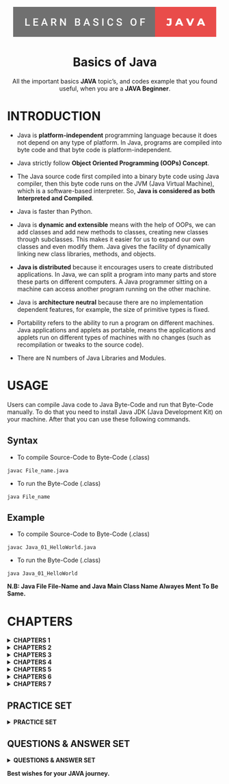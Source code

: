 <p align="center">
  <a href="https://www.oracle.com/in/java/">
  <img src="https://github.com/Hrishikesh7665/Basics_of_Java/blob/main/logo.svg" alt="Learn Basics of Java"/>
  </a>
</p>
  
<h1 align="center">Basics of Java</h1>

<p align="center">
All the important basics <b>JAVA</b> topic’s, and codes example that you found useful, when you are a <b>JAVA Beginner</b>.
</p>


# INTRODUCTION

* Java is **platform-independent** programming language because it does not depend on any type of platform. In Java, programs are compiled into byte code and that byte code is platform-independent.

* Java strictly follow **Object Oriented Programming (OOPs) Concept**.

* The Java source code first compiled into a binary byte code using Java compiler, then this byte code runs on the JVM (Java Virtual Machine), which is a software-based interpreter. So, **Java is considered as both Interpreted and Compiled**.

* Java is faster than Python.

* Java is **dynamic and extensible** means with the help of OOPs, we can add classes and add new methods to classes, creating new classes through subclasses. This makes it easier for us to expand our own classes and even modify them. Java gives the facility of dynamically linking new class libraries, methods, and objects.

* **Java is distributed** because it encourages users to create distributed applications. In Java, we can split a program into many parts and store these parts on different computers. A Java programmer sitting on a machine can access another program running on the other machine.

* Java is **architecture neutral** because there are no implementation dependent features, for example, the size of primitive types is fixed.

* Portability refers to the ability to run a program on different machines. Java applications and applets as portable, means the applications and applets run on different types of machines with no changes (such as recompilation or tweaks to the source code).

* There are N numbers of Java Libraries and Modules.


# USAGE

Users can compile Java code to Java Byte-Code and run that Byte-Code manually. To do that you need to install Java JDK (Java Development Kit) on your machine. After that you can use these following commands.

## Syntax

* To compile Source-Code to Byte-Code (.class)

```
javac File_name.java
```

* To run the Byte-Code (.class)

```
java File_name
```
## Example

* To compile Source-Code to Byte-Code (.class)

```
javac Java_01_HelloWorld.java
```

* To run the Byte-Code (.class)

```
java Java_01_HelloWorld
```

**N.B: Java File File-Name and Java Main Class Name Alwayes Ment To Be Same.**

# CHAPTERS

<details>
<summary> <strong > CHAPTERS 1 </strong> </summary>
<br/>

`01` [Hello World](https://github.com/Hrishikesh7665/Basics_of_Java/blob/main/src/Java_01_HelloWorld.java)

`02` [Literals in Java](https://github.com/Hrishikesh7665/Basics_of_Java/blob/main/src/Java_02_Literals.java)

`03` [Taking Input From User](https://github.com/Hrishikesh7665/Basics_of_Java/blob/main/src/Java_03_TakingInput.java)

`04` [Operators in Java](https://github.com/Hrishikesh7665/Basics_of_Java/blob/main/src/Java_04_Operators.java)

`05` [Associativity of Operators in Java](https://github.com/Hrishikesh7665/Basics_of_Java/blob/main/src/Java_05_Associativity_of_Operators.java)

`06` [Resulting Data Type in Java](https://github.com/Hrishikesh7665/Basics_of_Java/blob/main/src/Java_06_Resulting_Data_Type.java)

`07` [Strings and Formats in Java](https://github.com/Hrishikesh7665/Basics_of_Java/blob/main/src/Java_07_Strings_and_Format.java)

`08` [String Methods in Java](https://github.com/Hrishikesh7665/Basics_of_Java/blob/main/src/Java_08_string_methods.java)

`09` [Relational Logical Operators in Java](https://github.com/Hrishikesh7665/Basics_of_Java/blob/main/src/Java_09_relational_logical_operator.java)

`10` [While Loop in Java](https://github.com/Hrishikesh7665/Basics_of_Java/blob/main/src/Java_10_WhileLoop.java)

`11` [Do While Loop in Java](https://github.com/Hrishikesh7665/Basics_of_Java/blob/main/src/Java_11_Do_while_loop.java)

`12` [For Loop in Java](https://github.com/Hrishikesh7665/Basics_of_Java/blob/main/src/Java_12_For_loop.java)

`13` [Arrays in Java](https://github.com/Hrishikesh7665/Basics_of_Java/blob/main/src/Java_13_Arrays.java)

`14` [For-Each Loop & 'element'](https://github.com/Hrishikesh7665/Basics_of_Java/blob/main/src/Java_14_ForEachLoop_and_Element.java)

`15` [2D Array](https://github.com/Hrishikesh7665/Basics_of_Java/blob/main/src/Java_15_2D_Array.java)

`16` [Methods in Java](https://github.com/Hrishikesh7665/Basics_of_Java/blob/main/src/Java_16_Methods.java)

`17` [Methods Overloading in Java](https://github.com/Hrishikesh7665/Basics_of_Java/blob/main/src/Java_17_Methods_Overloading.java)

`18` [Variable Arguments (Multiple Arguments) in Java](https://github.com/Hrishikesh7665/Basics_of_Java/blob/main/src/Java_18_Variable_Arguments.java)

`19` [Recursion in Java](https://github.com/Hrishikesh7665/Basics_of_Java/blob/main/src/Java_19_Recursion.java)

</details>


<details>
<summary> <strong > CHAPTERS 2 </strong> </summary>
<br/>

`20` [Introduction to Java OPPS Consept](https://github.com/Hrishikesh7665/Basics_of_Java/blob/main/src/Java_20_Introduction%20To%20Java%20OPPS.txt) `Text`

`21` [Creating a New Class in Java](https://github.com/Hrishikesh7665/Basics_of_Java/blob/main/src/Java_21_Own_Class.java)

`22` [Access Modifiers Getters & Setters in Java](https://github.com/Hrishikesh7665/Basics_of_Java/blob/main/src/Java_22_AccessModifiers_Getters_and_Setters.java)

`23` [Constructors in Java](https://github.com/Hrishikesh7665/Basics_of_Java/blob/main/src/Java_23_Constructors.java)

`24` [Inheritance in Java](https://github.com/Hrishikesh7665/Basics_of_Java/blob/main/src/Java_24_Inheritance.java)

`25` [Inheritance with Constructors in Java 1](https://github.com/Hrishikesh7665/Basics_of_Java/blob/main/src/Java_25_Inheritance_With_Constructors.java)

`25` [Inheritance with Constructors in Java 2](https://github.com/Hrishikesh7665/Basics_of_Java/blob/main/src/Java_25_Inheritance_With_Constructors_Example2.java) `Example`

`26` ['this' & 'super' Keyword in Java](https://github.com/Hrishikesh7665/Basics_of_Java/blob/main/src/Java_26_this_and_super_keyword.java)

`27` [Method Overriding in Java](https://github.com/Hrishikesh7665/Basics_of_Java/blob/main/src/Java_27_Method_Overriding.java)

`28` [Dynamic Method Dispatch/Runtime Polymorphism in Java](https://github.com/Hrishikesh7665/Basics_of_Java/blob/main/src/Java_28_Dynamic_Method_Dispatch_or_Runtime_Polymorphism.java)

</details>


<details>
<summary> <strong > CHAPTERS 3 </strong> </summary>
<br/>

`29` [Abstract Class in Java](https://github.com/Hrishikesh7665/Basics_of_Java/blob/main/src/Java_29_Abstract_class.java)

`30` [Interfaces in Java](https://github.com/Hrishikesh7665/Basics_of_Java/blob/main/src/Java_30_Interfaces.java)

`31` [Abstract Classes vs Interface](https://github.com/Hrishikesh7665/Basics_of_Java/blob/main/src/Java_31_Abstract%20Classes%20vs%20Interface.txt) `Text`

`32` [Why Multiple Inheritance is not allowed in Java](https://github.com/Hrishikesh7665/Basics_of_Java/blob/main/src/Java_32_Why%20Multiple%20Inheritance%20Is%20Not%20Allowed%20In%20Java.txt) `Text`

`33` [Default Methods & Interfaces in Java](https://github.com/Hrishikesh7665/Basics_of_Java/blob/main/src/Java_33_Default_Methods_and_Interfaces.java)

`34` [Inheritance in Interfaces in Java](https://github.com/Hrishikesh7665/Basics_of_Java/blob/main/src/Java_34_Inheritance_in_Interfaces.java)

`35` [Polymorphism in Interfaces Java](https://github.com/Hrishikesh7665/Basics_of_Java/blob/main/src/Java_35_Polymorphism_in_Interfaces.java)

`36` [Interpreted vs Compiled Languages](https://github.com/Hrishikesh7665/Basics_of_Java/blob/main/src/Java_36_Interpreted%20vs%20Compiled%20Languages.txt) `Text`

`37` [Bitwise Operators in Java](https://github.com/Hrishikesh7665/Basics_of_Java/blob/main/src/Java_37_Bitwise_Operator.java)

</details>


<details>
<summary> <strong > CHAPTERS 4 </strong> </summary>
<br/>

`38` [Packages in Java](https://github.com/Hrishikesh7665/Basics_of_Java/blob/main/src/Java_38_Packages%20In%20Java.txt) `Text`

`39` [Access Modifiers in Java](https://github.com/Hrishikesh7665/Basics_of_Java/blob/main/src/Java_39_Access_Modifiers.java)

`40` [Errors & Exception in Java in Java](https://github.com/Hrishikesh7665/Basics_of_Java/blob/main/src/Java_40_Errors%20%26%20Exception%20in%20Java.txt) `Text`

`41` [Syntax-Errors Logical-Errors & Runtime-Errors in Java Demo](https://github.com/Hrishikesh7665/Basics_of_Java/blob/main/src/Java_41_SyntaxErrors_LogicalErrors_RuntimeErrors_DEMO.java) `Example`

`42` [Try-Catch Block in Java](https://github.com/Hrishikesh7665/Basics_of_Java/blob/main/src/Java_42_TryCatch_Block_Java.java)

`43` [Handling Specific Exceptions in Java](https://github.com/Hrishikesh7665/Basics_of_Java/blob/main/src/Java_43_Handling_Specific_Exceptions.java)

`44` [Nested Try-Catch Block in Java](https://github.com/Hrishikesh7665/Basics_of_Java/blob/main/src/Java_44_Nested_TryCatch_Block.java)

`45` [Exception Class & Custom Exception in Java](https://github.com/Hrishikesh7665/Basics_of_Java/blob/main/src/Java_45_Exception_Class_Custom_Exception.java)

`46` [Using Throw & Throws Keyword in Java](https://github.com/Hrishikesh7665/Basics_of_Java/blob/main/src/Java_46_Throw_vs_Throws.java)

`47` [Finally Block in Java](https://github.com/Hrishikesh7665/Basics_of_Java/blob/main/src/Java_47_FinallyBlock.java)

</details>


<details>
<summary> <strong > CHAPTERS 5 </strong> </summary>
<br/>
  
`48` [Threading Extends Thread Class in Java](https://github.com/Hrishikesh7665/Basics_of_Java/blob/main/src/Java_48_Thread_Extends_Thread_Class.java)

`49` [Threading Implementing Runnable Interface in Java](https://github.com/Hrishikesh7665/Basics_of_Java/blob/main/src/Java_49_Thread_Implementing_Runnable_Interface.java)

`50` [Life Cycle of a Thread in Java](https://github.com/Hrishikesh7665/Basics_of_Java/blob/main/src/Java_50_Thread%20Life%20Cycle.txt) `Text`

`51` [Constructors of Thread class in Java](https://github.com/Hrishikesh7665/Basics_of_Java/blob/main/src/Java_51_Constructors_of_Thread_class.java)

`52` [Thread Priorities in Java](https://github.com/Hrishikesh7665/Basics_of_Java/blob/main/src/Java_52_Thread_Priorities.java) 

`53` [Thread Methods in Java](https://github.com/Hrishikesh7665/Basics_of_Java/blob/main/src/Java_53_Thread_Methods.java) 

`54` [Thread Interrupt Method in Java Example](https://github.com/Hrishikesh7665/Basics_of_Java/blob/main/src/Java_54_Thread_Interrupt_EXAMPLE.java) `Example`

`55` [Thread Interrupt Method in Java Example 2](https://github.com/Hrishikesh7665/Basics_of_Java/blob/main/src/Java_55_Thread_Interrupt_EXAMPLE2.java) `Example`

</details>


<details>
<summary> <strong > CHAPTERS 6 </strong> </summary>
<br/>
  
`56` [Static Keyword in Java](https://github.com/Hrishikesh7665/Basics_of_Java/blob/main/src/Java_56_Static_Keyword.java)

`57` [ArrayList and ArrayList Add Method in Java](https://github.com/Hrishikesh7665/Basics_of_Java/blob/main/src/Java_57_ArrayList_Add_Method.java)

`58` [ArrayList Remove Method in Java](https://github.com/Hrishikesh7665/Basics_of_Java/blob/main/src/Java_58_ArrayList_Remove_Method.java)

`59` [ArrayList Contains Method in Java](https://github.com/Hrishikesh7665/Basics_of_Java/blob/main/src/Java_59_ArrayList_Contains_Method.java)

`60` [ArrayList AddAll Method in Java](https://github.com/Hrishikesh7665/Basics_of_Java/blob/main/src/Java_60_ArrayList_AddAll_Method.java)

`61` [ArrayList IndexOf Method in Java](https://github.com/Hrishikesh7665/Basics_of_Java/blob/main/src/Java_61_ArrayList_IndexOf_Method.java) 

`62` [ArrayList LastIndexOf Method in Java](https://github.com/Hrishikesh7665/Basics_of_Java/blob/main/src/Java_62_ArrayList_LastIndexOf_Method.java) 

`63` [ArrayList Set Method in Java](https://github.com/Hrishikesh7665/Basics_of_Java/blob/main/src/Java_63_ArrayList_Set_Method.java)

`64` [Accessing ArrayList and Size Method in Java](https://github.com/Hrishikesh7665/Basics_of_Java/blob/main/src/Java_64_Accessing_ArrayList_and_Size_Method.java)

`65` [ArrayList Clear Method in Java](https://github.com/Hrishikesh7665/Basics_of_Java/blob/main/src/Java_65_ArrayList_Clear_Method.java)

`66` [ArrayDeque in Java](https://github.com/Hrishikesh7665/Basics_of_Java/blob/main/src/Java_66_ArrayDeque.txt) `Text`

`67` [ArrayDeque Inserting an Element (FIRST)](https://github.com/Hrishikesh7665/Basics_of_Java/blob/main/src/Java_67_ArrayDeque_Inserting_an_element_FIRST.java)

`68` [ArrayDeque Inserting an Element (END)](https://github.com/Hrishikesh7665/Basics_of_Java/blob/main/src/Java_68_ArrayDeque_Inserting_an_element_END.java)

`69` [ArrayDeque Accessing an Element (FIRST)](https://github.com/Hrishikesh7665/Basics_of_Java/blob/main/src/Java_69_ArrayDeque_Accessing_an_element_FIRST.java) 

`70` [ArrayDeque Accessing an Element (END)](https://github.com/Hrishikesh7665/Basics_of_Java/blob/main/src/Java_70_ArrayDeque_Accessing_an_element_END.java) 

`71` [ArrayDeque Removing an Element (FIRST)](https://github.com/Hrishikesh7665/Basics_of_Java/blob/main/src/Java_71_ArrayDeque_Removing_an_element_FIRST.java)

`72` [ArrayDeque Removing an Element (END)](https://github.com/Hrishikesh7665/Basics_of_Java/blob/main/src/Java_72_ArrayDeque_Removing_an_element_END.java)

</details>


<details>
<summary> <strong > CHAPTERS 7 </strong> </summary>
<br/>
  
`73` [LinkedList and LinkedList vs ArrayList in Java](https://github.com/Hrishikesh7665/Basics_of_Java/blob/main/src/Java_73_LinkedList%20%26%20LinkedList%20vs%20ArrayList.txt) `Text`

`74` [LinkedList Add Method in Java](https://github.com/Hrishikesh7665/Basics_of_Java/blob/main/src/Java_74_LinkedList_Add_Method.java)

`75` [LinkedList Remove Method in Java](https://github.com/Hrishikesh7665/Basics_of_Java/blob/main/src/Java_75_LinkedList_Remove_Method.java)

`76` [LinkedList Contains Method in Java](https://github.com/Hrishikesh7665/Basics_of_Java/blob/main/src/Java_76_LinkedList_Contains_Method.java)

`77` [LinkedList AddAll Method in Java](https://github.com/Hrishikesh7665/Basics_of_Java/blob/main/src/Java_77_LinkedList_AddAll_Method.java)

`78` [LinkedList IndexOf Method in Java](https://github.com/Hrishikesh7665/Basics_of_Java/blob/main/src/Java_78_LinkedList_IndexOf_Method.java) 

`79` [LinkedList LastIndexOf Method in Java](https://github.com/Hrishikesh7665/Basics_of_Java/blob/main/src/Java_79_LinkedList_LastIndexOf_Method.java) 

`80` [LinkedList Set Method in Java](https://github.com/Hrishikesh7665/Basics_of_Java/blob/main/src/Java_80_LinkedList_Set_Method.java)

`81` [Accessing LinkedList and Size Method in Java](https://github.com/Hrishikesh7665/Basics_of_Java/blob/main/src/Java_81_Accessing_LinkedList_and_Size_Method.java)

`82` [LinkedList Clear Method in Java](https://github.com/Hrishikesh7665/Basics_of_Java/blob/main/src/Java_82_LinkedList_Clear_Method.java)

</details>



##  PRACTICE SET

<details>
<summary> <strong > PRACTICE SET </strong> </summary>
<br/>

`01` [Practice Set 1](https://github.com/Hrishikesh7665/Basics_of_Java/blob/main/src/Practice_Set_1.java)

`02` [Practice Set 2](https://github.com/Hrishikesh7665/Basics_of_Java/blob/main/src/Practice_Set_2.java)

`03` [Practice Set 3](https://github.com/Hrishikesh7665/Basics_of_Java/blob/main/src/Practice_Set_3.java)

`04` [Practice Set 4](https://github.com/Hrishikesh7665/Basics_of_Java/blob/main/src/Practice_Set_4.java)

`05` [Practice Set 5](https://github.com/Hrishikesh7665/Basics_of_Java/blob/main/src/Practice_Set_5.java) `Incomplete`

`06` [Practice Set 6](https://github.com/Hrishikesh7665/Basics_of_Java/blob/main/src/Practice_Set_6.java)

</details>


## QUESTIONS & ANSWER SET

<details>
<summary> <strong > QUESTIONS & ANSWER SET </strong> </summary>
<br/>

`01` [QNA Set 1](https://github.com/Hrishikesh7665/Basics_of_Java/blob/main/src/Question_Set_1.java)

`02` [QNA Set 2](https://github.com/Hrishikesh7665/Basics_of_Java/blob/main/src/Question_Set_2.java)

`03` [QNA Set 3](https://github.com/Hrishikesh7665/Basics_of_Java/blob/main/src/Question_Set_3_RockPaperScissor.java) `ROCK PAPER SCISSOR`

`04` [QNA Set 4](https://github.com/Hrishikesh7665/Basics_of_Java/blob/main/src/Question_Set_4_Online_Library.java) `Online Library`

`05` [QNA Set 5](https://github.com/Hrishikesh7665/Basics_of_Java/blob/main/src/Question_Set_5.java) `Thread`

`06` [QNA Set 6](https://github.com/Hrishikesh7665/Basics_of_Java/blob/main/src/Question_Set_6_Custom_Calculator.java) `Online Library` `Not Done`

`07` [QNA Set 7](https://github.com/Hrishikesh7665/Basics_of_Java/blob/main/src/Question_Set_7.java)

`08` [QNA Set 8](https://github.com/Hrishikesh7665/Basics_of_Java/blob/main/src/Question_Set_8_Priority.java) `Thread Priority`

</details>


**Best wishes for your JAVA journey.**
